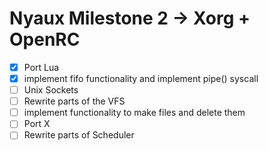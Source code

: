 # Nyaux Milestone 2 -> Xorg + OpenRC
- [X] Port Lua
- [X] implement fifo functionality and implement pipe() syscall
- [ ]  Unix Sockets
- [ ] Rewrite parts of the VFS
- [ ] implement functionality to make files and delete them
- [ ] Port X
- [ ] Rewrite parts of Scheduler